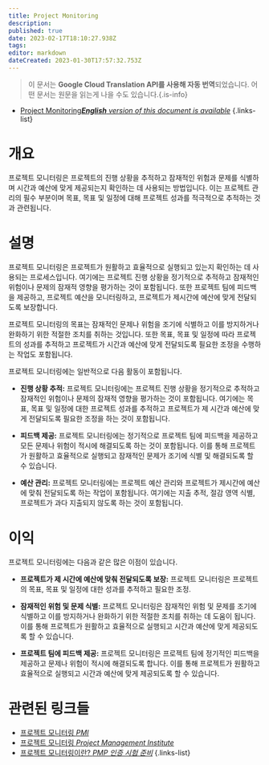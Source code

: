 ```yaml
---
title: Project Monitoring
description: 
published: true
date: 2023-02-17T18:10:27.938Z
tags: 
editor: markdown
dateCreated: 2023-01-30T17:57:32.753Z
---
```


> 이 문서는 **Google Cloud Translation API를 사용해 자동 번역**되었습니다.
어떤 문서는 원문을 읽는게 나을 수도 있습니다.{.is-info}
- [Project Monitoring***English** version of this document is available*](/en/Knowledge-base/Dictionary/project-monitoring)
{.links-list}


# 개요
프로젝트 모니터링은 프로젝트의 진행 상황을 추적하고 잠재적인 위험과 문제를 식별하며 시간과 예산에 맞게 제공되는지 확인하는 데 사용되는 방법입니다. 이는 프로젝트 관리의 필수 부분이며 목표, 목표 및 일정에 대해 프로젝트 성과를 적극적으로 추적하는 것과 관련됩니다.

# 설명
프로젝트 모니터링은 프로젝트가 원활하고 효율적으로 실행되고 있는지 확인하는 데 사용되는 프로세스입니다. 여기에는 프로젝트 진행 상황을 정기적으로 추적하고 잠재적인 위험이나 문제의 잠재적 영향을 평가하는 것이 포함됩니다. 또한 프로젝트 팀에 피드백을 제공하고, 프로젝트 예산을 모니터링하고, 프로젝트가 제시간에 예산에 맞게 전달되도록 보장합니다.

프로젝트 모니터링의 목표는 잠재적인 문제나 위험을 조기에 식별하고 이를 방지하거나 완화하기 위한 적절한 조치를 취하는 것입니다. 또한 목표, 목표 및 일정에 따라 프로젝트의 성과를 추적하고 프로젝트가 시간과 예산에 맞게 전달되도록 필요한 조정을 수행하는 작업도 포함됩니다.

프로젝트 모니터링에는 일반적으로 다음 활동이 포함됩니다.

* **진행 상황 추적:** 프로젝트 모니터링에는 프로젝트 진행 상황을 정기적으로 추적하고 잠재적인 위험이나 문제의 잠재적 영향을 평가하는 것이 포함됩니다. 여기에는 목표, 목표 및 일정에 대한 프로젝트 성과를 추적하고 프로젝트가 제 시간과 예산에 맞게 전달되도록 필요한 조정을 하는 것이 포함됩니다.

* **피드백 제공:** 프로젝트 모니터링에는 정기적으로 프로젝트 팀에 피드백을 제공하고 모든 문제나 위험이 적시에 해결되도록 하는 것이 포함됩니다. 이를 통해 프로젝트가 원활하고 효율적으로 실행되고 잠재적인 문제가 조기에 식별 및 해결되도록 할 수 있습니다.

* **예산 관리:** 프로젝트 모니터링에는 프로젝트 예산 관리와 프로젝트가 제시간에 예산에 맞춰 전달되도록 하는 작업이 포함됩니다. 여기에는 지출 추적, 절감 영역 식별, 프로젝트가 과다 지출되지 않도록 하는 것이 포함됩니다.

# 이익
프로젝트 모니터링에는 다음과 같은 많은 이점이 있습니다.

* **프로젝트가 제 시간에 예산에 맞춰 전달되도록 보장:** 프로젝트 모니터링은 프로젝트의 목표, 목표 및 일정에 대한 성과를 추적하고 필요한 조정.

* **잠재적인 위험 및 문제 식별:** 프로젝트 모니터링은 잠재적인 위험 및 문제를 조기에 식별하고 이를 방지하거나 완화하기 위한 적절한 조치를 취하는 데 도움이 됩니다. 이를 통해 프로젝트가 원활하고 효율적으로 실행되고 시간과 예산에 맞게 제공되도록 할 수 있습니다.

* **프로젝트 팀에 피드백 제공:** 프로젝트 모니터링은 프로젝트 팀에 정기적인 피드백을 제공하고 문제나 위험이 적시에 해결되도록 합니다. 이를 통해 프로젝트가 원활하고 효율적으로 실행되고 시간과 예산에 맞게 제공되도록 할 수 있습니다.

# 관련된 링크들
- [프로젝트 모니터링 *PMI*](https://www.pmi.org/learning/library/project-monitoring-processes-8764)
- [프로젝트 모니터링 *Project Management Institute*](https://www.project-management-institute.org/project-monitoring/)
- [프로젝트 모니터링이란? *PMP 인증 시험 준비*](https://www.pmpcertificationexamprep.com/what-is-project-monitoring.html)
{.links-list}